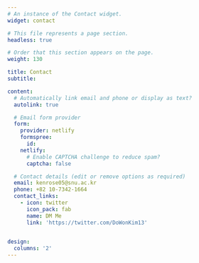 ```yaml
---
# An instance of the Contact widget.
widget: contact

# This file represents a page section.
headless: true

# Order that this section appears on the page.
weight: 130

title: Contact
subtitle:

content:
  # Automatically link email and phone or display as text?
  autolink: true

  # Email form provider
  form:
    provider: netlify
    formspree:
      id:
    netlify:
      # Enable CAPTCHA challenge to reduce spam?
      captcha: false

  # Contact details (edit or remove options as required)
  email: kenrose05@snu.ac.kr
  phone: +82 10-7342-1664
  contact_links:
    - icon: twitter
      icon_pack: fab
      name: DM Me
      link: 'https://twitter.com/DoWonKim13'
   

design:
  columns: '2'
---
```


